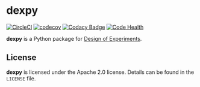 # dexpy

[![CircleCI](https://circleci.com/gh/statease/dexpy.svg?style=svg&circle-token=f7db0120c3ec3786badb247f492d233e59977f62)](https://circleci.com/gh/statease/dexpy)
[![codecov](https://codecov.io/gh/statease/dexpy/branch/master/graph/badge.svg)](https://codecov.io/gh/statease/dexpy)
[![Codacy Badge](https://api.codacy.com/project/badge/Grade/cc9c5a5d892f4f87b130c6b06cc85e21)](https://www.codacy.com/app/hank-p-anderson/dexpy?utm_source=github.com&amp;utm_medium=referral&amp;utm_content=statease/dexpy&amp;utm_campaign=Badge_Grade)
[![Code Health](https://landscape.io/github/statease/dexpy/master/landscape.svg?style=flat)](https://landscape.io/github/statease/dexpy/master)

**dexpy** is a Python package for [Design of Experiments](http://www.statease.com/media/productattachments/files/d/o/doeprimer.pdf).

## License

**dexpy** is licensed under the Apache 2.0 license. Details can be found in the `LICENSE` file.
